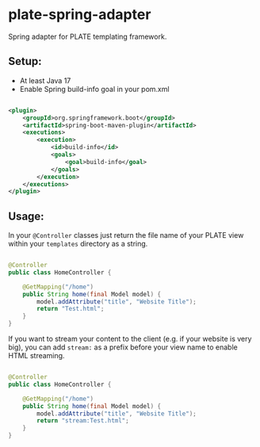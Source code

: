 # plate-spring-adapter

Spring adapter for PLATE templating framework.

## Setup:

- At least Java 17
- Enable Spring build-info goal in your pom.xml

```xml

<plugin>
    <groupId>org.springframework.boot</groupId>
    <artifactId>spring-boot-maven-plugin</artifactId>
    <executions>
        <execution>
            <id>build-info</id>
            <goals>
                <goal>build-info</goal>
            </goals>
        </execution>
    </executions>
</plugin>
```

## Usage:

In your `@Controller` classes just return the file name of your PLATE view within your `templates` directory as a
string.

```java

@Controller
public class HomeController {

    @GetMapping("/home")
    public String home(final Model model) {
        model.addAttribute("title", "Website Title");
        return "Test.html";
    }
}
```

If you want to stream your content to the client (e.g. if your website is very big), you can add `stream:` as a prefix
before your view name to enable HTML streaming.

```java

@Controller
public class HomeController {

    @GetMapping("/home")
    public String home(final Model model) {
        model.addAttribute("title", "Website Title");
        return "stream:Test.html";
    }
}
```